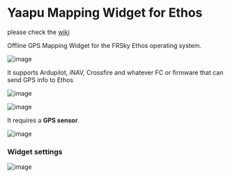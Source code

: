 # Yaapu Mapping Widget for Ethos

please check the [wiki](https://github.com/yaapu/EthosMappingWidget/wiki)

Offline GPS Mapping Widget for the FRSky Ethos operating system.

![image](https://user-images.githubusercontent.com/30294218/202525552-b63e6d27-d684-4450-845f-e112e050d81c.png)

It supports Ardupilot, iNAV, Crossfire and whatever FC or firmware that can send GPS info to Ethos


![image](https://user-images.githubusercontent.com/30294218/202524759-92a3a220-cf87-4ac2-99e4-bc7c66751ea9.png)

![image](https://user-images.githubusercontent.com/30294218/202524909-03417425-ec05-4a71-8a06-9fce350c79b2.png)

It requires a **GPS sensor**.

![image](https://user-images.githubusercontent.com/30294218/202524698-bbf89a11-fcd6-4235-b11c-cbcd35bfb1d5.png)

### Widget settings

![image](https://user-images.githubusercontent.com/30294218/202525313-cb4a8535-c58a-45ad-81af-0383d67905f3.png)

